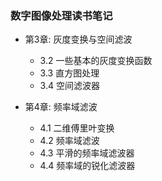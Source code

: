 ### 数字图像处理读书笔记

- 第3章: 灰度变换与空间滤波

    - 3.2 一些基本的灰度变换函数
    - 3.3 直方图处理
    - 3.4 空间滤波器

- 第4章: 频率域滤波

    - 4.1 二维傅里叶变换
    - 4.2 频率域滤波
    - 4.3 平滑的频率域滤波器
    - 4.4 频率域的锐化滤波器
    
